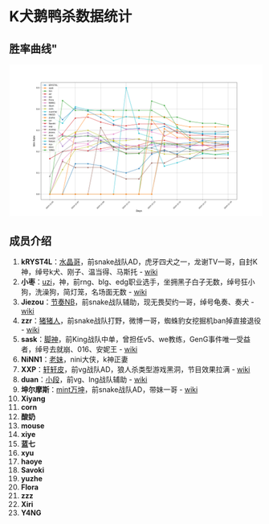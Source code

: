 # K犬鹅鸭杀数据统计

## 胜率曲线"

![winCurve](image/winCurve.png)

## 成员介绍

1. **kRYST4L**：[水晶哥](https://www.huya.com/222523)，前snake战队AD，虎牙四犬之一，龙谢TV一哥，自封K神，绰号k犬、刚子、温当得、马斯托 - [wiki](https://lol.fandom.com/wiki/KRYST4L)
2. **小枣**：[uzi](https://www.huya.com/uzi)，神，前rng、blg、edg职业选手，坐拥黑子白子无数，绰号狂小狗，洗澡狗，简灯笼，名场面无数 - [wiki](https://lol.fandom.com/wiki/Uzi_(Jian_Zi-Hao))
3. **Jiezou**：[节奏NB](https://www.huya.com/loljiezou)，前snake战队辅助，现无畏契约一哥，绰号龟奏、奏犬 - [wiki](https://lol.fandom.com/wiki/JieZou)
4. **zzr**：[猪猪人](https://www.huya.com/26816828)，前snake战队打野，微博一哥，蜘蛛豹女挖掘机ban掉直接退役 - [wiki](https://lol.fandom.com/wiki/Zzr)
5. **sask**：[脚神](https://www.huya.com/06016sask)，前King战队中单，曾担任v5、we教练，GenG事件唯一受益者，绰号去就崩、016、安妮王 - [wiki](https://lol.fandom.com/wiki/Sask)
6. **NiNN1**：[老妹](https://m.weibo.cn/u/1649056764?luicode=10000011&lfid=231583)，nini大侠，k神正妻
7. **XXP**：[轩轩皮](https://www.huya.com/317946)，前vg战队AD，狼人杀类型游戏黑洞，节目效果拉满 - [wiki](https://lol.fandom.com/wiki/XuanXuanPi)
8. **duan**：[小段](https://www.huya.com/146932)，前vg、lng战队辅助 - [wiki](https://lol.fandom.com/wiki/Duan)
9. **坤尔摩斯**：[mint万坤](https://www.huya.com/775178)，前snake战队AD，带妹一哥 - [wiki](https://lol.fandom.com/wiki/Mint)
10. **Xiyang**
11. **corn**
12. **酸奶**
13. **mouse**
14. **xiye**
15. **蓝七**
16. **xyu**
17. **haoye**
18. **Savoki**
19. **yuzhe**
20. **Flora**
21. **zzz**
22. **Xiri**
23. **Y4NG**
